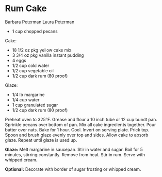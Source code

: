 # Rum Cake

Barbara Peterman
Laura Peterman

- 1 cup chopped pecans

Cake:

- 18 1/2 oz pkg yellow cake mix
- 3 3/4 oz pkg vanilla instant pudding
- 4 eggs
- 1/2 cup cold water
- 1/2 cup vegetable oil
- 1/2 cup dark rum (80 proof)

Glaze:

- 1/4 lb margarine
- 1/4 cup water
- 1 cup granulated sugar
- 1/2 cup dark rum (80 proof)

Preheat oven to 325°F. Grease and flour a 10 inch tube or 12 cup bundt pan. Sprinkle pecans over bottom of pan. Mix all cake ingredients together. Pour batter over nuts. Bake for 1 hour. Cool. Invert on serving plate. Prick top. Spoon and brush glaze evenly over top and sides. Allow cake to absorb glaze. Repeat until glaze is used up.

**Glaze:** Melt margarine in saucepan. Stir in water and sugar. Boil for 5 minutes, stirring constantly. Remove from heat. Stir in rum.  Serve with whipped cream.

**Optional:** Decorate with border of sugar frosting or whipped cream.